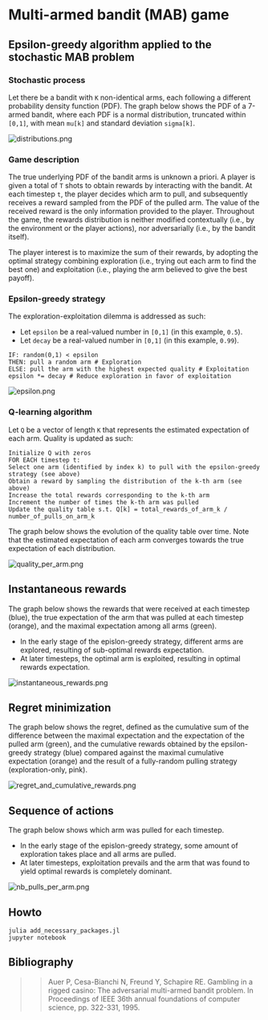 # Multi-armed bandit (MAB) game

## Epsilon-greedy algorithm applied to the stochastic MAB problem

### Stochastic process

Let there be a bandit with `K` non-identical arms, each following a different probability density function (PDF). The graph below shows the PDF of a 7-armed bandit, where each PDF is a normal distribution, truncated within `[0,1]`, with mean `mu[k]` and standard deviation `sigma[k]`.

![distributions.png](../readme_images/distributions.png?raw=true)

### Game description

The true underlying PDF of the bandit arms is unknown a priori. A player is given a total of `T` shots to obtain rewards by interacting with the bandit. At each timestep `t`, the player decides which arm to pull, and subsequently receives a reward sampled from the PDF of the pulled arm. The value of the received reward is the only information provided to the player. Throughout the game, the rewards distribution is neither modified contextually (i.e., by the environment or the player actions), nor adversarially (i.e., by the bandit itself).

The player interest is to maximize the sum of their rewards, by adopting the optimal strategy combining exploration (i.e., trying out each arm to find the best one) and exploitation (i.e., playing the arm believed to give the best payoff).

### Epsilon-greedy strategy

The exploration-exploitation dilemma is addressed as such:

- Let `epsilon` be a real-valued number in `[0,1]` (in this example, `0.5`).
- Let `decay` be a real-valued number in `[0,1]` (in this example, `0.99`).

```
IF: random(0,1) < epsilon
THEN: pull a random arm # Exploration
ELSE: pull the arm with the highest expected quality # Exploitation
epsilon *= decay # Reduce exploration in favor of exploitation
```

![epsilon.png](../readme_images/epsilon.png?raw=true)

### Q-learning algorithm

Let `Q` be a vector of length `K` that represents the estimated expectation of each arm. Quality is updated as such:

```
Initialize Q with zeros
FOR EACH timestep t:
Select one arm (identified by index k) to pull with the epsilon-greedy strategy (see above)
Obtain a reward by sampling the distribution of the k-th arm (see above)
Increase the total rewards corresponding to the k-th arm
Increment the number of times the k-th arm was pulled
Update the quality table s.t. Q[k] = total_rewards_of_arm_k / number_of_pulls_on_arm_k
```

The graph below shows the evolution of the quality table over time. Note that the estimated expectation of each arm converges towards the true expectation of each distribution. 

![quality_per_arm.png](../readme_images/quality_per_arm.png?raw=true)

## Instantaneous rewards

The graph below shows the rewards that were received at each timestep (blue), the true expectation of the arm that was pulled at each timestep (orange), and the maximal expectation among all arms (green). 

- In the early stage of the epislon-greedy strategy, different arms are explored, resulting of sub-optimal rewards expectation.
- At later timesteps, the optimal arm is exploited, resulting in optimal rewards expectation.

![instantaneous_rewards.png](../readme_images/instantaneous_rewards.png?raw=true)

## Regret minimization

The graph below shows the regret, defined as the cumulative sum of the difference between the maximal expectation and the expectation of the pulled arm (green), and the cumulative rewards obtained by the epsilon-greedy strategy (blue) compared against the maximal cumulative expectation (orange) and the result of a fully-random pulling strategy (exploration-only, pink). 

![regret_and_cumulative_rewards.png](../readme_images/regret_and_cumulative_rewards.png?raw=true)

## Sequence of actions

The graph below shows which arm was pulled for each timestep.

- In the early stage of the epislon-greedy strategy, some amount of exploration takes place and all arms are pulled.
- At later timesteps, exploitation prevails and the arm that was found to yield optimal rewards is completely dominant.

![nb_pulls_per_arm.png](../readme_images/nb_pulls_per_arm.png?raw=true)

## Howto

```
julia add_necessary_packages.jl
jupyter notebook
```

## Bibliography

>> Auer P, Cesa-Bianchi N, Freund Y, Schapire RE. Gambling in a rigged casino: The adversarial multi-armed bandit problem. In Proceedings of IEEE 36th annual foundations of computer science, pp. 322-331, 1995.
